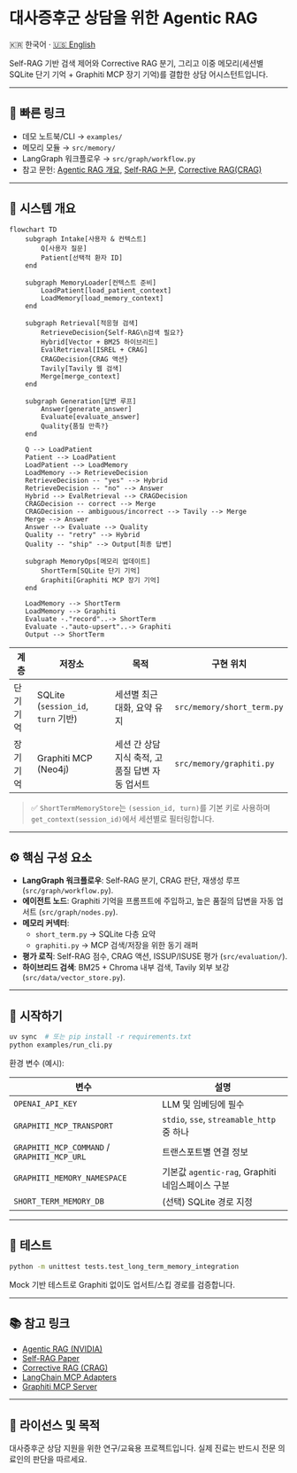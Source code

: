 # 대사증후군 상담을 위한 Agentic RAG

🇰🇷 한국어 · [🇺🇸 English](README.md)

Self-RAG 기반 검색 제어와 Corrective RAG 분기, 그리고 이중 메모리(세션별 SQLite 단기 기억 + Graphiti MCP 장기 기억)를 결합한 상담 어시스턴트입니다.

---

## 📌 빠른 링크
- 데모 노트북/CLI → `examples/`
- 메모리 모듈 → `src/memory/`
- LangGraph 워크플로우 → `src/graph/workflow.py`
- 참고 문헌: [Agentic RAG 개요](https://nvidia.github.io/workbench-example-agentic-rag/), [Self-RAG 논문](https://github.com/akariasai/self-rag), [Corrective RAG(CRAG)](https://arxiv.org/abs/2401.15884)

---

## 🧠 시스템 개요

```mermaid
flowchart TD
    subgraph Intake[사용자 & 컨텍스트]
        Q[사용자 질문]
        Patient[선택적 환자 ID]
    end

    subgraph MemoryLoader[컨텍스트 준비]
        LoadPatient[load_patient_context]
        LoadMemory[load_memory_context]
    end

    subgraph Retrieval[적응형 검색]
        RetrieveDecision{Self-RAG\n검색 필요?}
        Hybrid[Vector + BM25 하이브리드]
        EvalRetrieval[ISREL + CRAG]
        CRAGDecision{CRAG 액션}
        Tavily[Tavily 웹 검색]
        Merge[merge_context]
    end

    subgraph Generation[답변 루프]
        Answer[generate_answer]
        Evaluate[evaluate_answer]
        Quality{품질 만족?}
    end

    Q --> LoadPatient
    Patient --> LoadPatient
    LoadPatient --> LoadMemory
    LoadMemory --> RetrieveDecision
    RetrieveDecision -- "yes" --> Hybrid
    RetrieveDecision -- "no" --> Answer
    Hybrid --> EvalRetrieval --> CRAGDecision
    CRAGDecision -- correct --> Merge
    CRAGDecision -- ambiguous/incorrect --> Tavily --> Merge
    Merge --> Answer
    Answer --> Evaluate --> Quality
    Quality -- "retry" --> Hybrid
    Quality -- "ship" --> Output[최종 답변]

    subgraph MemoryOps[메모리 업데이트]
        ShortTerm[SQLite 단기 기억]
        Graphiti[Graphiti MCP 장기 기억]
    end

    LoadMemory --> ShortTerm
    LoadMemory --> Graphiti
    Evaluate -."record"..-> ShortTerm
    Evaluate -."auto-upsert"..-> Graphiti
    Output --> ShortTerm
```

| 계층 | 저장소 | 목적 | 구현 위치 |
| --- | --- | --- | --- |
| 단기 기억 | SQLite (`session_id`, `turn` 기반) | 세션별 최근 대화, 요약 유지 | `src/memory/short_term.py`
| 장기 기억 | Graphiti MCP (Neo4j) | 세션 간 상담 지식 축적, 고품질 답변 자동 업서트 | `src/memory/graphiti.py`

> ✅ `ShortTermMemoryStore`는 `(session_id, turn)`를 기본 키로 사용하며 `get_context(session_id)`에서 세션별로 필터링합니다.

---

## ⚙️ 핵심 구성 요소

- **LangGraph 워크플로우**: Self-RAG 분기, CRAG 판단, 재생성 루프 (`src/graph/workflow.py`).
- **에이전트 노드**: Graphiti 기억을 프롬프트에 주입하고, 높은 품질의 답변을 자동 업서트 (`src/graph/nodes.py`).
- **메모리 커넥터**:
  - `short_term.py` → SQLite 다층 요약
  - `graphiti.py` → MCP 검색/저장을 위한 동기 래퍼
- **평가 로직**: Self-RAG 점수, CRAG 액션, ISSUP/ISUSE 평가 (`src/evaluation/`).
- **하이브리드 검색**: BM25 + Chroma 내부 검색, Tavily 외부 보강 (`src/data/vector_store.py`).

---

## 🚀 시작하기

```bash
uv sync  # 또는 pip install -r requirements.txt
python examples/run_cli.py
```

환경 변수 (예시):

| 변수 | 설명 |
| --- | --- |
| `OPENAI_API_KEY` | LLM 및 임베딩에 필수 |
| `GRAPHITI_MCP_TRANSPORT` | `stdio`, `sse`, `streamable_http` 중 하나 |
| `GRAPHITI_MCP_COMMAND` / `GRAPHITI_MCP_URL` | 트랜스포트별 연결 정보 |
| `GRAPHITI_MEMORY_NAMESPACE` | 기본값 `agentic-rag`, Graphiti 네임스페이스 구분 |
| `SHORT_TERM_MEMORY_DB` | (선택) SQLite 경로 지정 |

---

## 🧪 테스트

```bash
python -m unittest tests.test_long_term_memory_integration
```

Mock 기반 테스트로 Graphiti 없이도 업서트/스킵 경로를 검증합니다.

---

## 📚 참고 링크

- [Agentic RAG (NVIDIA)](https://nvidia.github.io/workbench-example-agentic-rag/)
- [Self-RAG Paper](https://github.com/akariasai/self-rag)
- [Corrective RAG (CRAG)](https://arxiv.org/abs/2401.15884)
- [LangChain MCP Adapters](https://github.com/langchain-ai/langchain-mcp-adapters)
- [Graphiti MCP Server](https://github.com/getzep/graphiti/tree/main/mcp_server)

---

## 🧾 라이선스 및 목적

대사증후군 상담 지원을 위한 연구/교육용 프로젝트입니다. 실제 진료는 반드시 전문 의료인의 판단을 따르세요.
